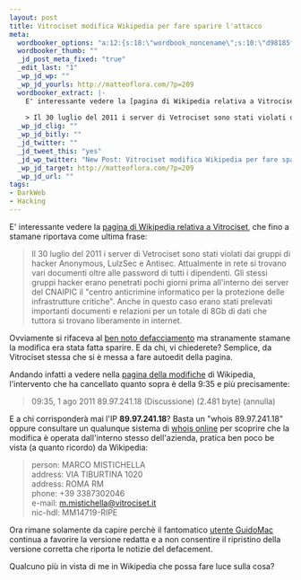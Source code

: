 ```yaml
--- 
layout: post
title: Vitrociset modifica Wikipedia per fare sparire l'attacco
meta: 
  wordbooker_options: "a:12:{s:18:\"wordbook_noncename\";s:10:\"d98185f9c3\";s:18:\"wordbook_page_post\";s:15:\"131388540210117\";s:18:\"wordbook_orandpage\";s:1:\"2\";s:23:\"wordbook_default_author\";s:1:\"1\";s:23:\"wordbook_extract_length\";s:3:\"256\";s:19:\"wordbook_actionlink\";s:3:\"200\";s:26:\"wordbooker_publish_default\";s:2:\"on\";s:18:\"wordbook_attribute\";s:8:\"BlogPost\";s:24:\"wordbooker_status_update\";s:2:\"on\";s:29:\"wordbooker_status_update_text\";s:26:\": Post :  %title% - %link%\";s:20:\"wordbook_comment_get\";s:2:\"on\";s:17:\"wordbook_new_post\";s:1:\"1\";}"
  wordbooker_thumb: ""
  _jd_post_meta_fixed: "true"
  _edit_last: "1"
  _wp_jd_wp: ""
  _wp_jd_yourls: http://matteoflora.com/?p=209
  wordbooker_extract: |-
    E' interessante vedere la [pagina di Wikipedia relativa a Vitrociset][5], che fino a stamane riportava come ultima frase:
    
    > Il 30 luglio del 2011 i server di Vetrociset sono stati violati dai gruppi di hacker Anonymous, LulzSec e Antisec. Attualment ...
  _wp_jd_clig: ""
  _wp_jd_bitly: ""
  _jd_twitter: ""
  _jd_tweet_this: "yes"
  _jd_wp_twitter: "New Post: Vitrociset modifica Wikipedia per fare sparire l'attacco http://matteoflora.com/?p=209"
  _wp_jd_target: http://matteoflora.com/?p=209
  _wp_jd_url: ""
tags: 
- DarkWeb
- Hacking
---
```

E' interessante vedere la [pagina di Wikipedia relativa a Vitrociset][5], che fino a stamane riportava come ultima frase:

> Il 30 luglio del 2011 i server di Vetrociset sono stati violati dai gruppi di hacker Anonymous, LulzSec e Antisec. Attualmente in rete si trovano vari documenti oltre alle password di tutti i dipendenti. Gli stessi gruppi hacker erano penetrati pochi giorni prima all'interno dei server del CNAIPIC il "centro anticrimine informatico per la protezione delle infrastrutture critiche". Anche in questo caso erano stati prelevati importanti documenti e relazioni per un totale di 8Gb di dati che tuttora si trovano liberamente in internet.  
  
Ovviamente si rifaceva al [ben noto defacciamento][1] ma stranamente stamane la modifica era stata fatta sparire. E da chi, vi chiederete? Semplice, da Vitrociset stessa che si è messa a fare autoedit della pagina.

Andando infatti a vedere nella [pagina della modifiche][2] di Wikipedia, l'intervento che ha cancellato quanto sopra è della 9:35 e più precisamente: 
  
> 09:35, 1 ago 2011 89.97.241.18 (Discussione) (2.481 byte) (annulla)
 
E a chi corrisponderà mai l'IP **89.97.241.18**? Basta un "whois 89.97.241.18" oppure consultare un qualunque sistema di [whois online][3] per scoprire che la modifica è operata dall'interno stesso dell'azienda, pratica ben poco be vista (a quanto ricordo) da Wikipedia:
  
> person:         MARCO MISTICHELLA  
> address:        VIA TIBURTINA 1020  
> address:        ROMA RM  
> phone:          +39 3387302046  
> e-mail:         m.mistichella@vitrociset.it  
> nic-hdl:        MM14719-RIPE  
  
Ora rimane solamente da capire perchè il fantomatico [utente GuidoMac][4] continua a favorire la versione redatta e a non consentire il ripristino della versione corretta che riporta le notizie del defacement.  
  
Qualcuno più in vista di me in Wikipedia che possa fare luce sulla cosa?  
  


[1]: http://matteoflora.com/?p=198
[2]: http://it.wikipedia.org/w/index.php?title=Vitrociset&action=history
[3]: http://www.robtex.com/ip/89.97.241.18.html#whois
[4]: http://it.wikipedia.org/wiki/Utente:Guidomac
[5]: http://it.wikipedia.org/wiki/Vitrociset
